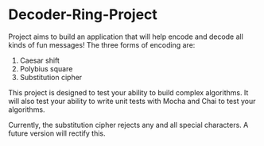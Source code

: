 # Decoder-Ring-Project

Project aims to build an application that will help encode and decode all kinds of fun messages!
The three forms of encoding are:
1. Caesar shift
2. Polybius square
3. Substitution cipher

This project is designed to test your ability to build complex algorithms.
It will also test your ability to write unit tests with Mocha and Chai to test your algorithms.

Currently, the substitution cipher rejects any and all special characters.
A future version will rectify this.

